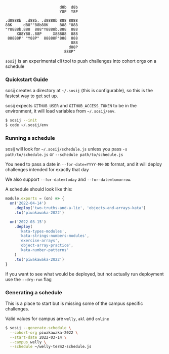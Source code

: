 ```
                        d8b  d8b
                        Y8P  Y8P

.d8888b  .d88b. .d8888b 888 8888
88K     d88""88b88K     888 "888
"Y8888b.888  888"Y8888b.888  888
     X88Y88..88P     X88888  888
 88888P' "Y88P"  88888P'888  888
                             888
                            d88P
                          888P"
```

`sosij` is an experimental cli tool to push challenges into cohort orgs on a schedule

### Quickstart Guide

sosij creates a directory at `~/.sosij` (this is configurable), so this is the
fastest way to get set up.

sosij expects `GITHUB_USER` and `GITHUB_ACCESS_TOKEN` to be in the environment,
it will load variables from `~/.sosij/env`.

```sh
$ sosij --init
$ code ~/.sosij/env
```

### Running a schedule

sosij will look for `~/.sosij/schedule.js` unless you pass `-s path/to/schedule.js` or `--schedule path/to/schedule.js`

You need to pass a date in `--for-date=YYYY-MM-DD` format, and it will deploy challenges intended for exactly that day

We also support `--for-date=today` and `--for-date=tomorrow`.

A schedule should look like this:

```javascript
module.exports = (on) => {
  on('2022-04-14')
    .deploy('two-truths-and-a-lie', 'objects-and-arrays-kata')
    .to('piwakawaka-2022')

  on('2022-03-15')
    .deploy(
      'kata-types-modules',
      'kata-strings-numbers-modules',
      'exercise-arrays',
      'object-array-practice',
      'kata-number-patterns'
    )
    .to('piwakawaka-2022')
}
```

If you want to see what would be deployed, but not actually run deployment use the `--dry-run` flag

### Generating a schedule

This is a place to start but is missing some of the campus specific challenges.

Valid values for campus are `welly`, `akl` and `online`

```sh
$ sosij --generate-schedule \
  --cohort-org piwakawaka-2022 \
  --start-date 2022-03-14 \
  --campus welly \
  --schedule ~/welly-term2-schedule.js
```
